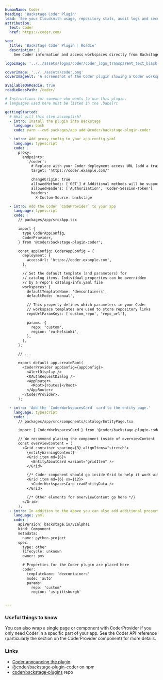 ```yaml
---
humanName: Coder
heading: 'Backstage Coder Plugin'
lead: 'See your Cloudsmith usage, repository stats, audit logs and security scanning'
attribution:
  text: Coder
  href: https://coder.com/ 

seo:
  title: 'Backstage Coder Plugin | Roadie'
  description: |
    See Coder information and access workspaces directly from Backstage.

logoImage: '../../assets/logos/coder/coder_logo_transparent_text_black.webp'

coverImage: '../../assets/coder.png'
coverImageAlt: 'A screenshot of the Coder plugin showing a Coder workspace with clickable links.'

availableOnRoadie: true
roadieDocsPath: /coder/

# Instructions for someone who wants to use this plugin.
# languages used here must be listed in the .babelrc

gettingStarted:
  # What will this step accomplish?
  - intro: Install the plugin into Backstage
    language: bash
    code: yarn --cwd packages/app add @coder/backstage-plugin-coder

  - intro: Add proxy config to your app-config.yaml
    language: typescript
    code: |
      proxy:
        endpoints:
          '/coder':
            # Replace with your Coder deployment access URL (add a trailing slash)
            target: 'https://coder.example.com/'

            changeOrigin: true
            allowedMethods: ['GET'] # Additional methods will be supported soon!
            allowedHeaders: ['Authorization', 'Coder-Session-Token']
            headers:
              X-Custom-Source: backstage

  - intro: Add the Coder `CodeProvider` to your app
    language: typescript
    code: |
      // packages/app/src/App.tsx

      import {
        type CoderAppConfig,
        CoderProvider,
      } from '@coder/backstage-plugin-coder';

      const appConfig: CoderAppConfig = {
        deployment: {
          accessUrl: 'https://coder.example.com',
        },

        // Set the default template (and parameters) for
        // catalog items. Individual properties can be overridden
        // by a repo's catalog-info.yaml file
        workspaces: {
          defaultTemplateName: 'devcontainers',
          defaultMode: 'manual',

          // This property defines which parameters in your Coder
          // workspace templates are used to store repository links
          repoUrlParamKeys: ['custom_repo', 'repo_url'],

          params: {
            repo: 'custom',
            region: 'eu-helsinki',
          },
        },
      };

      // ...

      export default app.createRoot(
        <CoderProvider appConfig={appConfig}>
          <AlertDisplay />
          <OAuthRequestDialog />
          <AppRouter>
            <Root>{routes}</Root>
          </AppRouter>
        </CoderProvider>,
      );

  - intro: 'Add the `CoderWorkspacesCard` card to the entity page.'
    language: typescript
    code: |
      // packages/app/src/components/catalog/EntityPage.tsx

      import { CoderWorkspacesCard } from '@coder/backstage-plugin-coder';

      // We recommend placing the component inside of overviewContent
      const overviewContent = (
        <Grid container spacing={3} alignItems="stretch">
          {entityWarningContent}
          <Grid item md={6}>
            <EntityAboutCard variant="gridItem" />
          </Grid>

          {/* Coder component should go inside Grid to help it work with MUI layouts */}
          <Grid item md={6} xs={12}>
            <CoderWorkspacesCard readEntityData />
          </Grid>

          {/* Other elements for overviewContent go here */}
        </Grid>
      );
  - intro: In addition to the above you can also add additional properties to each `catalog-info.yaml` file for a given repo
    language: yaml
    code: |
      apiVersion: backstage.io/v1alpha1
      kind: Component
      metadata:
        name: python-project
      spec:
        type: other
        lifecycle: unknown
        owner: pms

        # Properties for the Coder plugin are placed here
        coder:
          templateName: 'devcontainers'
          mode: 'auto'
          params:
            repo: 'custom'
            region: 'us-pittsburgh'


---
```


### Useful things to know

You can also wrap a single page or component with CoderProvider if you only need Coder in a specific part of your app. See the Coder API reference (particularly the section on the CoderProvider component) for more details.

### Links

- [Coder announcing the plugin](https://coder.com/blog/coder-backstage-plugin)
- [@coder/backstage-plugin-coder](https://www.npmjs.com/package/@coder/backstage-plugin-coder) on npm
- [coder/backstage-plugins](https://github.com/coder/backstage-plugins) repo
